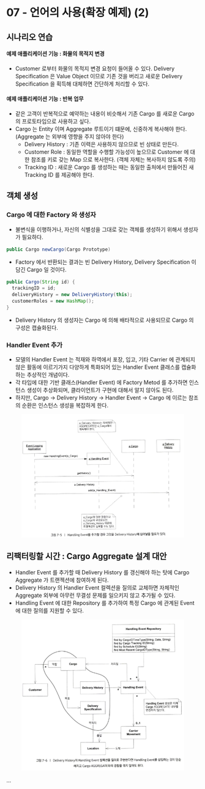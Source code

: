 # 07 - 언어의 사용(확장 예제) (2)

## 시나리오 연습&#x20;

#### 예제 애플리케이션 기능 : 화물의 목적지 변경&#x20;

* Customer 로부터 화물의 목적지 변경 요청이 들어올 수 있다. Delivery Specification 은 Value Object 이므로 기존 것을 버리고 새로운 Delivery Specification 을 획득해 대체하면 간단하게 처리할 수 있다.&#x20;

#### 예제 애플리케이션 기능 : 반복 업무

* 같은 고객이 반복적으로 예약하는 내용이 비슷해서 기존 Cargo 를 새로운 Cargo 의 프로토타입으로 사용하고 싶다.&#x20;
* Cargo 는 Entity 이며 Aggregate 루트이기 떄문에, 신중하게 복사해야 한다. \
  (Aggregate 는 외부에 영향을 주지 않아야 한다)&#x20;
  * Delivery History  : 기존 이력은 사용하지 않으므로 빈 상태로 만든다.&#x20;
  * Customer Role : 동일한 역할을 수행할 가능성이 높으므로 Customer 에 대한 참조를 키로 갖는 Map 으로 복사한다. (객체 자체는 복사하지 않도록 주의)&#x20;
  * Tracking ID : 새로운 Cargo 를 생성하는 때는 동일한 출처에서 만들어진 새 Tracking ID 를 제공해야 한다.&#x20;

## 객체 생성&#x20;

### Cargo 에 대한 Factory 와 생성자&#x20;

* 불변식을 이행하거나, 자신의 식별성을 그대로 갖는 객체를 생성하기 위해서 생성자가 필요하다.&#x20;

```java
public Cargo newCargo(Cargo Prototype)
```

* Factory 에서 반환되는 결과는 빈 Delivery History, Delivery Specification 이 담긴 Cargo 일 것이다.&#x20;

```java
public Cargo(String id) {
  trackingID = id;
  deliveryHistory = new DeliveryHistory(this);
  customerRoles = new HashMap();
}
```

* Delivery History 의 생성자는 Cargo 에 의해 배타적으로 사용되므로 Cargo 의 구성은 캡슐화된다.

### Handler Event 추가&#x20;

* 모델의 Handler Event 는 적재와 하역에서 포장, 입고, 기타 Carrier 에 관계되지 않은 활동에 이르기가지 다양하게 특화되어 있는 Handler Event 클래스를 캡슐화하는 추상적인 개념이다.&#x20;
* 각 타입에 대한 기반 클래스(Handler Event) 에 Factory Metod 를 추가하면 인스턴스 생성이 추상화되며, 클라이언트가 구현에 대해서 알지 않아도 된다.&#x20;
* 하지만, Cargo -> Delivery History -> Handler Event -> Cargo 에 이르는 참조의 순환은 인스턴스 생성을 복잡하게 한다.&#x20;

<figure><img src="../../../../.gitbook/assets/image (4) (1) (1) (1) (1).png" alt=""><figcaption></figcaption></figure>

## 리팩터링할 시간 : Cargo Aggregate 설계 대안&#x20;

* &#x20;Handler Event 를 추가할 때 Delivery History 를 갱신해야 하는 탓에 Cargo Aggregate 가 트랜젝션에 참여하게 된다.&#x20;
* Delivery History 의 Handler Event 컬렉션을 질의로 교체하면 자체적인 Aggregate 외부에 아무런 무결성 문제를 일으키지 않고 추가될 수 있다.&#x20;
* Handling Event 에 대한 Repository 를 추가하여 특정 Cargo 에 관계된 Event 에 대한 질의를 지원할 수 있다.&#x20;

<figure><img src="../../../../.gitbook/assets/image (5) (1) (1) (1) (1).png" alt=""><figcaption></figcaption></figure>

...&#x20;
